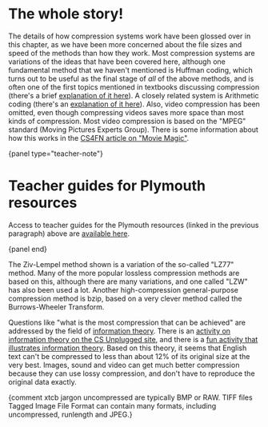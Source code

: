 # The whole story!

The details of how compression systems work have been glossed over in this chapter, as we have been more concerned about the file sizes and speed of the methods than how they work.
Most compression systems are variations of the ideas that have been covered here, although one fundamental method that we haven't mentioned is Huffman coding, which turns out to be useful as the final stage of *all* of the above methods, and is often one of the first topics mentioned in textbooks discussing compression (there's a brief [explanation of it here](http://www.cimt.org.uk/resources/codes/codes_u17_text.pdf)).
A closely related system is Arithmetic coding (there's an [explanation of it here](http://www.cimt.org.uk/resources/codes/codes_u18_text.pdf)).
Also, video compression has been omitted, even though compressing videos saves more space than most kinds of compression.
Most video compression is based on the "MPEG" standard (Moving Pictures Experts Group).
There is some information about how this works in the [CS4FN article on "Movie Magic"](http://www.cs4fn.org/films/mpegit.php).

{panel type="teacher-note"}

# Teacher guides for Plymouth resources

Access to teacher guides for the Plymouth resources (linked in the previous paragraph) above are [available here](http://www.cimt.org.uk/resources/codes/).

{panel end}

The Ziv-Lempel method shown is a variation of the so-called "LZ77" method.
Many of the more popular lossless compression methods are based on this, although there are many variations, and one called "LZW" has also been used a lot.
Another high-compression general-purpose compression method is bzip, based on a very clever method called the Burrows-Wheeler Transform.

Questions like "what is the most compression that can be achieved" are addressed by the field of [information theory](https://en.wikipedia.org/wiki/Information_theory).
There is an [activity on information theory on the CS Unplugged site](http://csunplugged.org/information-theory), and there is a [fun activity that illustrates information theory](http://www.math.ucsd.edu/~crypto/java/ENTROPY/).
Based on this theory, it seems that English text can't be compressed to less than about 12% of its original size at the very best.
Images, sound and video can get much better compression because they can use lossy compression, and don't have to reproduce the original data exactly.

{comment xtcb jargon uncompressed are typically BMP or RAW. TIFF files Tagged Image File Format can contain many formats, including uncompressed, runlength and JPEG.}
